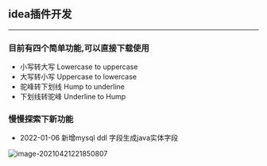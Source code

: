 ## idea插件开发

-------

### 目前有四个简单功能,可以直接下载使用

- 小写转大写  Lowercase to uppercase
- 大写转小写 Uppercase to lowercase
- 驼峰转下划线 Hump ​​to underline
- 下划线转驼峰 Underline to Hump

### 慢慢探索下新功能

- 2022-01-06 新增mysql ddl 字段生成java实体字段

![image-20210421221850807](https://rxf113.xyz/static/ideaPluginTest.gif)
